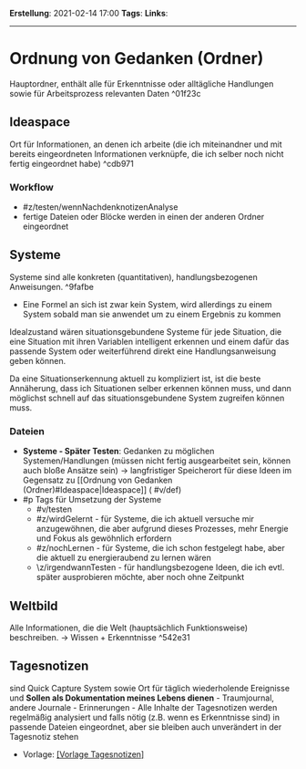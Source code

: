 **Erstellung**: 2021-02-14  17:00
**Tags**:
**Links**:

---
# Ordnung von Gedanken (Ordner)
 
 Hauptordner, enthält alle für Erkenntnisse oder alltägliche Handlungen sowie für Arbeitsprozess relevanten Daten ^01f23c
 
## Ideaspace
Ort für Informationen, an denen ich arbeite (die ich miteinandner und mit bereits eingeordneten Informationen verknüpfe, die ich selber noch nicht fertig eingeordnet habe) ^cdb971

### Workflow
- #z/testen/wennNachdenknotizenAnalyse
- fertige Dateien oder Blöcke werden in einen der anderen Ordner eingeordnet

## Systeme
 
 Systeme sind alle konkreten (quantitativen), handlungsbezogenen Anweisungen. ^9fafbe
 - Eine Formel an sich ist zwar kein System, wird allerdings zu einem System sobald man sie anwendet um zu einem Ergebnis zu kommen

 Idealzustand wären situationsgebundene Systeme für jede Situation, die eine Situation mit ihren Variablen intelligent erkennen und einem dafür das passende System oder weiterführend direkt eine Handlungsanweisung geben können.
 
 Da eine Situationserkennung aktuell zu kompliziert ist, ist die beste Annäherung, dass ich Situationen selber erkennen können muss, und dann möglichst schnell auf das situationsgebundene System zugreifen können muss.
 
 ### Dateien
 - **Systeme - Später Testen**: Gedanken zu möglichen Systemen/Handlungen (müssen nicht fertig ausgearbeitet sein, können auch bloße Ansätze sein) -> langfristiger Speicherort für diese Ideen im Gegensatz zu [[Ordnung von Gedanken (Ordner)#Ideaspace|Ideaspace]] ( #v/def)
- \#p Tags für Umsetzung der Systeme
	- \#v/testen
	- \#z/wirdGelernt - für Systeme, die ich aktuell versuche mir anzugewöhnen, die aber aufgrund dieses Prozesses, mehr Energie und Fokus als gewöhnlich erfordern
	- \#z/nochLernen - für Systeme, die ich schon festgelegt habe, aber die aktuell zu energieraubend zu lernen wären
	- \z/irgendwannTesten - für handlungsbezogene Ideen, die ich evtl. später ausprobieren möchte, aber noch ohne Zeitpunkt

## Weltbild
Alle Informationen, die die Welt (hauptsächlich Funktionsweise) beschreiben.
-> Wissen + Erkenntnisse ^542e31

## Tagesnotizen
sind Quick Capture System sowie Ort für täglich wiederholende Ereignisse und **Sollen als Dokumentation meines Lebens dienen**
		- Traumjournal, andere Journale
		- Erinnerungen
	- Alle Inhalte der Tagesnotizen werden regelmäßig analysiert und falls nötig (z.B. wenn es Erkenntnisse sind) in passende Dateien eingeordnet, aber sie bleiben auch unverändert in der Tagesnotiz stehen
- Vorlage: [[Vorlage Tagesnotizen]]( #v/zinf )